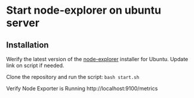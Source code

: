 # Start node-explorer on ubuntu server

## Installation
Werify the latest version of the [node-explorer](https://prometheus.io/download/) installer for Ubuntu.
Update link on script if needed.

Clone the repository and run the script:
`bash start.sh`

Verify Node Exporter is Running
http://localhost:9100/metrics